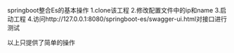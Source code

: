springboot整合Es的基本操作
1.clone该工程
2.修改配置文件中的ip和name
3.启动工程
4.访问http://127.0.0.1:8080/springboot-es/swagger-ui.html对接口进行测试

以上只提供了简单的操作